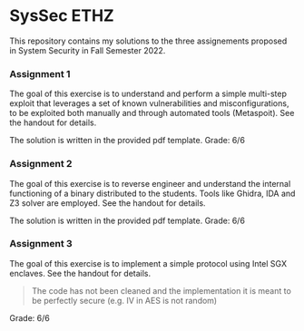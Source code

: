 # SysSec ETHZ

This repository contains my solutions to the three assignements proposed in System Security in Fall Semester 2022. 

### Assignment 1
The goal of this exercise is to understand and perform a simple multi-step exploit that leverages a set of known vulnerabilities and misconfigurations, to be exploited both manually and through automated tools (Metaspoit). See the handout for details. 

The solution is written in the provided pdf template. Grade: 6/6

### Assignment 2
The goal of this exercise is to reverse engineer and understand the internal functioning of a binary distributed to the students. Tools like Ghidra, IDA and Z3 solver are employed. See the handout for details. 

The solution is written in the provided pdf template. Grade: 6/6

### Assignment 3
The goal of this exercise is to implement a simple protocol using Intel SGX enclaves. See the handout for details. 
> The code has not been cleaned and the implementation it is meant to be perfectly secure (e.g. IV in AES is not random) 

Grade: 6/6

